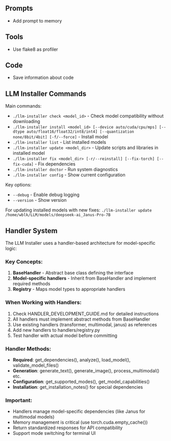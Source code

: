 ## Prompts

- Add prompt to memory

## Tools

- Use flake8 as profiler

## Code

- Save information about code

## LLM Installer Commands

Main commands:
- `./llm-installer check <model_id>` - Check model compatibility without downloading
- `./llm-installer install <model_id> [--device auto/cuda/cpu/mps] [--dtype auto/float16/float32/int8/int4] [--quantization none/8bit/4bit] [-f/--force]` - Install model
- `./llm-installer list` - List installed models
- `./llm-installer update <model_dir>` - Update scripts and libraries in installed model
- `./llm-installer fix <model_dir> [-r/--reinstall] [--fix-torch] [--fix-cuda]` - Fix dependencies
- `./llm-installer doctor` - Run system diagnostics
- `./llm-installer config` - Show current configuration

Key options:
- `--debug` - Enable debug logging
- `--version` - Show version

For updating installed models with new fixes:
`./llm-installer update /home/wblk/LLM/models/deepseek-ai_Janus-Pro-7B`

## Handler System

The LLM Installer uses a handler-based architecture for model-specific logic:

### Key Concepts:
1. **BaseHandler** - Abstract base class defining the interface
2. **Model-specific handlers** - Inherit from BaseHandler and implement required methods
3. **Registry** - Maps model types to appropriate handlers

### When Working with Handlers:
1. Check HANDLER_DEVELOPMENT_GUIDE.md for detailed instructions
2. All handlers must implement abstract methods from BaseHandler
3. Use existing handlers (transformer, multimodal, janus) as references
4. Add new handlers to handlers/registry.py
5. Test handler with actual model before committing

### Handler Methods:
- **Required**: get_dependencies(), analyze(), load_model(), validate_model_files()
- **Generation**: generate_text(), generate_image(), process_multimodal() etc.
- **Configuration**: get_supported_modes(), get_model_capabilities()
- **Installation**: get_installation_notes() for special dependencies

### Important:
- Handlers manage model-specific dependencies (like Janus for multimodal models)
- Memory management is critical (use torch.cuda.empty_cache())
- Return standardized responses for API compatibility
- Support mode switching for terminal UI